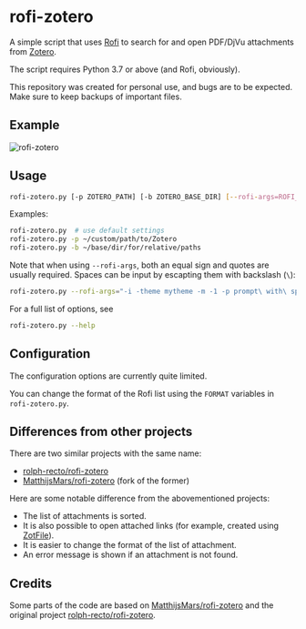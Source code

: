 rofi-zotero
===========

A simple script that uses [Rofi] to search for and open PDF/DjVu attachments
from [Zotero].

The script requires Python 3.7 or above (and Rofi, obviously).

This repository was created for personal use, and bugs are to be expected.
Make sure to keep backups of important files.


[Rofi]: https://github.com/davatorium/rofi
[Zotero]: https://www.zotero.org/


Example
-------

![rofi-zotero](https://github.com/hanschen/rofi-zotero/assets/1353015/84de0529-ce81-4509-bcfe-4310a1ce2bb8)


Usage
-----

```bash
rofi-zotero.py [-p ZOTERO_PATH] [-b ZOTERO_BASE_DIR] [--rofi-args=ROFI_ARGS]
```

Examples:

```bash
rofi-zotero.py  # use default settings
rofi-zotero.py -p ~/custom/path/to/Zotero
rofi-zotero.py -b ~/base/dir/for/relative/paths
```

Note that when using `--rofi-args`, both an equal sign and quotes are usually
required. Spaces can be input by escapting them with backslash (`\`):

```bash
rofi-zotero.py --rofi-args="-i -theme mytheme -m -1 -p prompt\ with\ space"
```

For a full list of options, see

```bash
rofi-zotero.py --help
```


Configuration
-------------

The configuration options are currently quite limited.

You can change the format of the Rofi list using the `FORMAT` variables in
`rofi-zotero.py`.


Differences from other projects
-------------------------------

There are two similar projects with the same name:

- [rolph-recto/rofi-zotero]
- [MatthijsMars/rofi-zotero] (fork of the former)

Here are some notable difference from the abovementioned projects:

- The list of attachments is sorted.
- It is also possible to open attached links
  (for example, created using [ZotFile]).
- It is easier to change the format of the list of attachment.
- An error message is shown if an attachment is not found.


[MatthijsMars/rofi-zotero]: https://github.com/MatthijsMars/rofi-zotero
[rolph-recto/rofi-zotero]: https://github.com/rolph-recto/rofi-zotero
[ZotFile]: http://zotfile.com/


Credits
-------

Some parts of the code are based on [MatthijsMars/rofi-zotero] and the original
project [rolph-recto/rofi-zotero].
